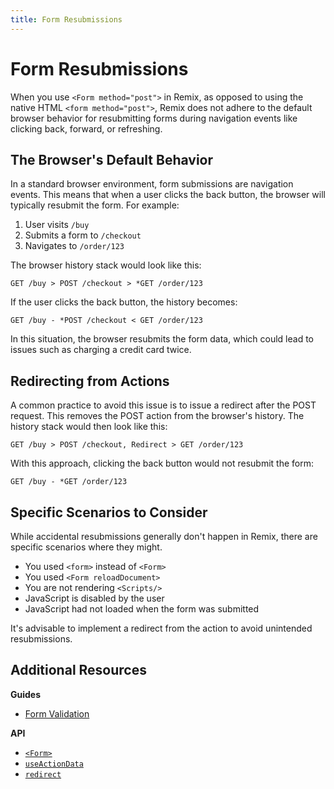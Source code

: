 ```yaml
---
title: Form Resubmissions
---
```


# Form Resubmissions

When you use `<Form method="post">` in Remix, as opposed to using the native HTML `<form method="post">`, Remix does not adhere to the default browser behavior for resubmitting forms during navigation events like clicking back, forward, or refreshing.

## The Browser's Default Behavior

In a standard browser environment, form submissions are navigation events. This means that when a user clicks the back button, the browser will typically resubmit the form. For example:

1. User visits `/buy`
2. Submits a form to `/checkout`
3. Navigates to `/order/123`

The browser history stack would look like this:

```
GET /buy > POST /checkout > *GET /order/123
```

If the user clicks the back button, the history becomes:

```
GET /buy - *POST /checkout < GET /order/123
```

In this situation, the browser resubmits the form data, which could lead to issues such as charging a credit card twice.

## Redirecting from Actions

A common practice to avoid this issue is to issue a redirect after the POST request. This removes the POST action from the browser's history. The history stack would then look like this:

```
GET /buy > POST /checkout, Redirect > GET /order/123
```

With this approach, clicking the back button would not resubmit the form:

```
GET /buy - *GET /order/123
```

## Specific Scenarios to Consider

While accidental resubmissions generally don't happen in Remix, there are specific scenarios where they might.

- You used `<form>` instead of `<Form>`
- You used `<Form reloadDocument>`
- You are not rendering `<Scripts/>`
- JavaScript is disabled by the user
- JavaScript had not loaded when the form was submitted

It's advisable to implement a redirect from the action to avoid unintended resubmissions.

## Additional Resources

**Guides**

- [Form Validation](../guides/form-validation)

**API**

- [`<Form>`](../components/form)
- [`useActionData`](../hooks/use-action-data)
- [`redirect`](../utils/redirect)
